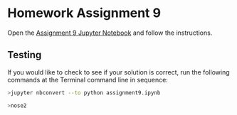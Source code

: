 # Homework Assignment 9

Open the [Assignment 9 Jupyter Notebook](assignment9.ipynb) and follow the instructions.

## Testing

If you would like to check to see if your solution is correct, run the following commands at the Terminal command line in sequence:

```bash
>jupyter nbconvert --to python assignment9.ipynb
```

```bash
>nose2
```
